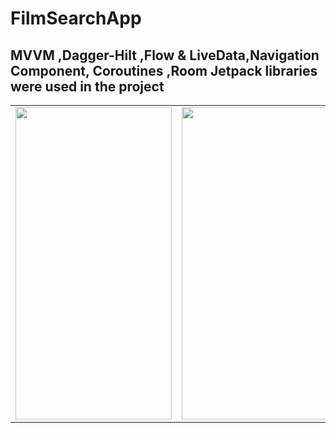 # FilmSearchApp
## MVVM ,Dagger-Hilt ,Flow & LiveData,Navigation Component, Coroutines ,Room Jetpack libraries were used in the project

<table>

<tr>

  <td>
<img src="https://user-images.githubusercontent.com/56538177/213688187-76826c04-aff1-48d5-bd89-01cdad96f586.png"  width="250" height="500">
</td>
    
   <td>
<img src="https://user-images.githubusercontent.com/56538177/213688205-057a6266-1ba3-4969-8448-48448a9a691d.png" width="250" height="500">
    </td>
     
   <td>
<img src="https://user-images.githubusercontent.com/56538177/213688215-ee9c6265-a5c4-4007-a714-1d3ae0f5ed4c.png"  width="250" height="500">
    </td>
    
   <td>
    
 <img src="https://user-images.githubusercontent.com/56538177/213688463-64a72a3d-ae82-410a-bb78-a8e850bb0e43.gif" >
   
  </td>

</tr>


   
  </table>
  
